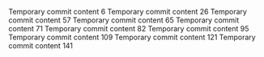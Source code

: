Temporary commit content 6
Temporary commit content 26
Temporary commit content 57
Temporary commit content 65
Temporary commit content 71
Temporary commit content 82
Temporary commit content 95
Temporary commit content 109
Temporary commit content 121
Temporary commit content 141
